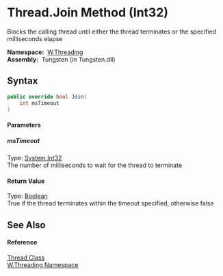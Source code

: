 Thread.Join Method (Int32)
==========================
  Blocks the calling thread until either the thread terminates or the specified milliseconds elapse

  **Namespace:**  [W.Threading][1]  
  **Assembly:**  Tungsten (in Tungsten.dll)

Syntax
------

```csharp
public override bool Join(
	int msTimeout
)
```

#### Parameters

##### *msTimeout*
Type: [System.Int32][2]  
The number of milliseconds to wait for the thread to terminate

#### Return Value
Type: [Boolean][3]  
True if the thread terminates within the timeout specified, otherwise false

See Also
--------

#### Reference
[Thread Class][4]  
[W.Threading Namespace][1]  

[1]: ../README.md
[2]: http://msdn.microsoft.com/en-us/library/td2s409d
[3]: http://msdn.microsoft.com/en-us/library/a28wyd50
[4]: README.md